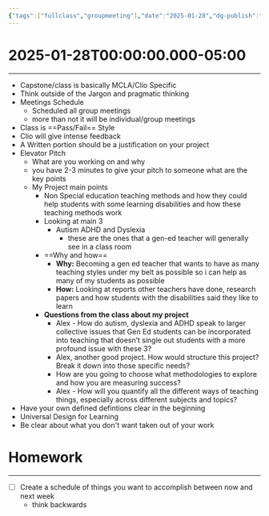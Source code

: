 ```yaml
---
{"tags":["fullclass","groupmeeting"],"date":"2025-01-28","dg-publish":true,"homework":true,"permalink":"/Class Notes/1-28-25/","dgPassFrontmatter":true}
---
```


# 2025-01-28T00:00:00.000-05:00
---
- Capstone/class is basically MCLA/Clio Specific
- Think outside of the Jargon and pragmatic thinking
- Meetings Schedule
	- Scheduled all group meetings 
	- more than not it will be individual/group meetings 
- Class is ==Pass/Fail== Style
- Clio will give intense feedback 
- A Written portion should be a justification on your project 
- Elevator Pitch
	- What are you working on and why 
	- you have 2-3 minutes to give your pitch to someone what are the key points 
	- My Project main points
		- Non Special education teaching methods and how they could help students with some learning disabilities and how these teaching methods work
		- Looking at main 3
			- Autism ADHD and Dyslexia
				- these are the ones that a gen-ed teacher will generally see in a class room
		- ==Why and how==
			- **Why:** Becoming a gen ed teacher that wants to have as many teaching styles under my belt as possible so i can help as many of my students as possible 
			- **How:** Looking at reports other teachers have done, research papers  and how students with the disabilities said they like to learn
		- **Questions from the class about my project**
			- Alex - How do autism, dyslexia and ADHD speak to larger collective issues that Gen Ed students can be incorporated into teaching that doesn’t single out students with a more profound issue with these 3?
			- Alex, another good project. How would structure this project? Break it down into those specific needs?
			- How are you going to choose what methodologies to explore and how you are measuring success?
			- Alex - How will you quantify all the different ways of teaching things, especially across different subjects and topics?
- Have your own defined defintions clear in the beginning
- Universal Design for Learning
- Be clear about what  you don't want taken out of your work

# Homework
---
- [ ] Create a schedule of things you want to accomplish between now and next week
	- think backwards